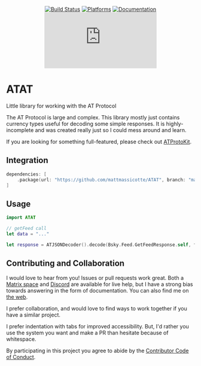 <div align="center">

[![Build Status][build status badge]][build status]
[![Platforms][platforms badge]][platforms]
[![Documentation][documentation badge]][documentation]
[![Matrix][matrix badge]][matrix]

</div>

# ATAT
Little library for working with the AT Protocol

The AT Protocol is large and complex. This library mostly just contains currency types useful for decoding some simple responses. It is highly-incomplete and was created really just so I could mess around and learn.

If you are looking for something full-featured, please check out [ATProtoKit](https://github.com/MasterJ93/ATProtoKit).

## Integration

```swift
dependencies: [
    .package(url: "https://github.com/mattmassicotte/ATAT", branch: "main")
]
```

## Usage

```swift
import ATAT

// getFeed call
let data = "..."

let response = ATJSONDecoder().decode(Bsky.Feed.GetFeedResponse.self, from: data)
```

## Contributing and Collaboration

I would love to hear from you! Issues or pull requests work great. Both a [Matrix space][matrix] and [Discord][discord] are available for live help, but I have a strong bias towards answering in the form of documentation. You can also find me on [the web](https://www.massicotte.org).

I prefer collaboration, and would love to find ways to work together if you have a similar project.

I prefer indentation with tabs for improved accessibility. But, I'd rather you use the system you want and make a PR than hesitate because of whitespace.

By participating in this project you agree to abide by the [Contributor Code of Conduct](CODE_OF_CONDUCT.md).

[build status]: https://github.com/mattmassicotte/ATAT/actions
[build status badge]: https://github.com/mattmassicotte/ATAT/workflows/CI/badge.svg
[platforms]: https://swiftpackageindex.com/mattmassicotte/Jot
[platforms badge]: https://img.shields.io/endpoint?url=https%3A%2F%2Fswiftpackageindex.com%2Fapi%2Fpackages%2Fmattmassicotte%2FATAT%2Fbadge%3Ftype%3Dplatforms
[documentation]: https://swiftpackageindex.com/mattmassicotte/ATAT/main/documentation
[documentation badge]: https://img.shields.io/badge/Documentation-DocC-blue
[matrix]: https://matrix.to/#/%23chimehq%3Amatrix.org
[matrix badge]: https://img.shields.io/matrix/chimehq%3Amatrix.org?label=Matrix
[discord]: https://discord.gg/esFpX6sErJ

